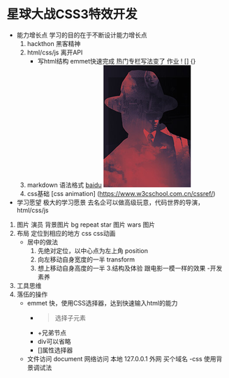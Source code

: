 # 星球大战CSS3特效开发
- 能力增长点
    学习的目的在于不断设计能力增长点
    1. hackthon 黑客精神
    2. html/css/js 离开API
        - 写html结构
         emmet快速完成 热门专栏写法变了 作业
         ! [] {}
    3. markdown 语法格式
    [baidu](http://www.baidu.com)
    ![baidu](./images/column.jpg)
    4. css基础
    [css animation]
    (https://www.w3cschool.com.cn/cssref/)
- 学习愿望
 极大的学习愿景
 去名企可以做高级玩意，代码世界的导演，
    html/css/js
1. 图片 演员
        背景图片 bg repeat
        star 图片
        wars 图片
2. 布局
    定位到相应的地方
    css
    css动画
    - 居中的做法
        1. 先绝对定位，以中心点为左上角 position
        2. 向左移动自身宽度的一半 transform
        3. 想上移动自身高度的一半
    3.结构及体验
        跟电影一模一样的效果
-开发素养
1. 工具思维
2. 落伍的操作
    - emmet
        快，使用CSS选择器，达到快速输入html的能力
        - >选择子元素
        - +兄弟节点
        - div可以省略
        - []属性选择器
    - 文件访问
      document
      网络访问 本地 127.0.0.1
      外网 买个域名
    -css 使用背景调试法